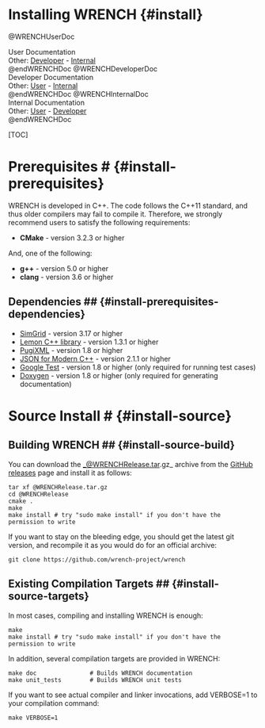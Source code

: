 Installing WRENCH                  {#install}
============

@WRENCHUserDoc <div class="doc-type">User Documentation</div><div class="doc-link">Other: <a href="../developer/install.html">Developer</a> - <a href="../internal/install.html">Internal</a></div> @endWRENCHDoc
@WRENCHDeveloperDoc  <div class="doc-type">Developer Documentation</div><div class="doc-link">Other: <a href="../user/install.html">User</a> - <a href="../internal/install.html">Internal</a></div> @endWRENCHDoc
@WRENCHInternalDoc  <div class="doc-type">Internal Documentation</div><div class="doc-link">Other: <a href="../user/install.html">User</a> -  <a href="../developer/install.html">Developer</a></div> @endWRENCHDoc

[TOC]

# Prerequisites #                 {#install-prerequisites}

WRENCH is developed in C++. The code follows the C++11 standard, and thus older 
compilers may fail to compile it. Therefore, we strongly recommend
users to satisfy the following requirements:

- **CMake** - version 3.2.3 or higher
  
And, one of the following:
- <b>g++</b> - version 5.0 or higher
- <b>clang</b> - version 3.6 or higher


## Dependencies ##                  {#install-prerequisites-dependencies}

- [SimGrid](http://simgrid.gforge.inria.fr/) - version 3.17 or higher
- [Lemon C++ library](http://lemon.cs.elte.hu/) - version 1.3.1 or higher 
- [PugiXML](http://pugixml.org/) - version 1.8 or higher 
- [JSON for Modern C++](https://github.com/nlohmann/json) - version 2.1.1 or higher 
- [Google Test](https://github.com/google/googletest) - version 1.8 or higher (only required for running test cases)
- [Doxygen](http://www.doxygen.org) - version 1.8 or higher (only required for generating documentation)


# Source Install #                  {#install-source}


## Building WRENCH ##               {#install-source-build}

You can download the _@WRENCHRelease.tar.gz_ archive from the 
[GitHub releases](https://github.com/wrench-project/wrench/releases) page and install it as follows:

~~~~~~~~~~~~~{.sh}
tar xf @WRENCHRelease.tar.gz
cd @WRENCHRelease
cmake .
make
make install # try "sudo make install" if you don't have the permission to write
~~~~~~~~~~~~~

If you want to stay on the bleeding edge, you should get the latest git version, and recompile it as you would do for an official archive:

~~~~~~~~~~~~~{.sh}
git clone https://github.com/wrench-project/wrench
~~~~~~~~~~~~~


## Existing Compilation Targets ##  {#install-source-targets}

In most cases, compiling and installing WRENCH is enough:

~~~~~~~~~~~~~{.sh}
make
make install # try "sudo make install" if you don't have the permission to write
~~~~~~~~~~~~~

In addition, several compilation targets are provided in WRENCH:

~~~~~~~~~~~~~{.sh}
make doc               # Builds WRENCH documentation
make unit_tests        # Builds WRENCH unit tests
~~~~~~~~~~~~~
 

If you want to see actual compiler and linker invocations, add VERBOSE=1 to your compilation command:

~~~~~~~~~~~~~{.sh}
make VERBOSE=1
~~~~~~~~~~~~~

